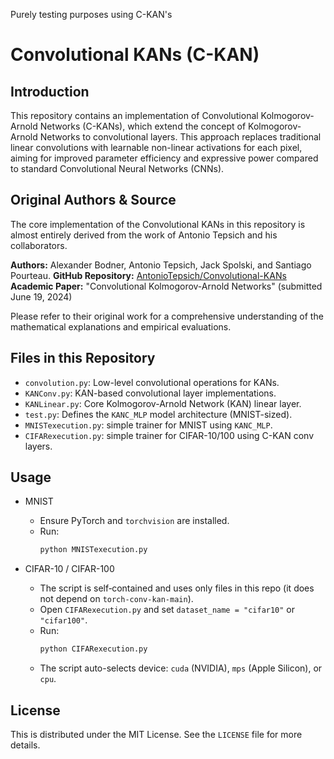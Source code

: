 Purely testing purposes using C-KAN's 
# Convolutional KANs (C-KAN)

## Introduction
This repository contains an implementation of Convolutional Kolmogorov-Arnold Networks (C-KANs), which extend the concept of Kolmogorov-Arnold Networks to convolutional layers. This approach replaces traditional linear convolutions with learnable non-linear activations for each pixel, aiming for improved parameter efficiency and expressive power compared to standard Convolutional Neural Networks (CNNs).

## Original Authors & Source
The core implementation of the Convolutional KANs in this repository is almost entirely derived from the work of Antonio Tepsich and his collaborators.

**Authors:** Alexander Bodner, Antonio Tepsich, Jack Spolski, and Santiago Pourteau.
**GitHub Repository:** [AntonioTepsich/Convolutional-KANs](https://github.com/AntonioTepsich/Convolutional-KANs)
**Academic Paper:** "Convolutional Kolmogorov-Arnold Networks" (submitted June 19, 2024)

Please refer to their original work for a comprehensive understanding of the mathematical explanations and empirical evaluations.

## Files in this Repository
*   `convolution.py`: Low-level convolutional operations for KANs.
*   `KANConv.py`: KAN-based convolutional layer implementations.
*   `KANLinear.py`: Core Kolmogorov-Arnold Network (KAN) linear layer.
*   `test.py`: Defines the `KANC_MLP` model architecture (MNIST-sized).
*   `MNISTexecution.py`: simple trainer for MNIST using `KANC_MLP`.
*   `CIFARexecution.py`: simple trainer for CIFAR-10/100 using C-KAN conv layers.

## Usage

- MNIST
  - Ensure PyTorch and `torchvision` are installed.
  - Run:
    ```bash
    python MNISTexecution.py
    ```

- CIFAR-10 / CIFAR-100
  - The script is self‑contained and uses only files in this repo (it does not depend on `torch-conv-kan-main`).
  - Open `CIFARexecution.py` and set `dataset_name = "cifar10"` or `"cifar100"`.
  - Run:
    ```bash
    python CIFARexecution.py
    ```
  - The script auto-selects device: `cuda` (NVIDIA), `mps` (Apple Silicon), or `cpu`.

## License
This is distributed under the MIT License. See the `LICENSE` file for more details.
